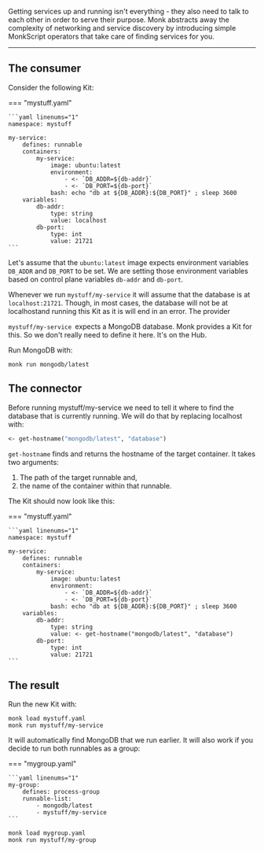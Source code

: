 Getting services up and running isn't everything - they also need to talk to each other in order to serve their purpose. Monk abstracts away the complexity of networking and service discovery by introducing simple MonkScript operators that take care of finding services for you.

---

## The consumer

Consider the following Kit:

=== "mystuff.yaml"

    ```yaml linenums="1"
    namespace: mystuff

    my-service:
        defines: runnable
        containers:
            my-service:
                image: ubuntu:latest
                environment:
                    - <- `DB_ADDR=${db-addr}`
                    - <- `DB_PORT=${db-port}`
                bash: echo "db at ${DB_ADDR}:${DB_PORT}" ; sleep 3600
        variables:
            db-addr:
                type: string
                value: localhost
            db-port:
                type: int
                value: 21721
    ```

Let's assume that the `ubuntu:latest` image expects environment variables `DB_ADDR` and `DB_PORT` to be set. We are setting those environment variables based on control plane variables `db-addr` and `db-port`.

Whenever we run `mystuff/my-service` it will assume that the database is at `localhost:21721`. Though, in most cases, the database will not be at localhostand running this Kit as it is will end in an error.
The provider

`mystuff/my-service `expects a MongoDB database. Monk provides a Kit for this. So we don't really need to define it here. It's on the Hub.

Run MongoDB with:

    monk run mongodb/latest

## The connector

Before running mystuff/my-service we need to tell it where to find the database that is currently running. We will do that by replacing localhost with:

```clojure
<- get-hostname("mongodb/latest", "database")
```

`get-hostname` finds and returns the hostname of the target container. It takes two arguments:

1.  The path of the target runnable and,
2.  the name of the container within that runnable.

The Kit should now look like this:

=== "mystuff.yaml"

    ```yaml linenums="1"
    namespace: mystuff

    my-service:
        defines: runnable
        containers:
            my-service:
                image: ubuntu:latest
                environment:
                    - <- `DB_ADDR=${db-addr}`
                    - <- `DB_PORT=${db-port}`
                bash: echo "db at ${DB_ADDR}:${DB_PORT}" ; sleep 3600
        variables:
            db-addr:
                type: string
                value: <- get-hostname("mongodb/latest", "database")
            db-port:
                type: int
                value: 21721
    ```

## The result

Run the new Kit with:

    monk load mystuff.yaml
    monk run mystuff/my-service

It will automatically find MongoDB that we run earlier. It will also work if you decide to run both runnables as a group:

=== "mygroup.yaml"

    ```yaml linenums="1"
    my-group:
        defines: process-group
        runnable-list:
            - mongodb/latest
            - mystuff/my-service
    ```

    monk load mygroup.yaml
    monk run mystuff/my-group
